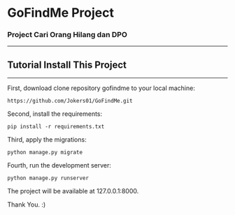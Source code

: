 # GoFindMe Project
### Project Cari Orang Hilang dan DPO 

***
## **Tutorial Install This Project** 

***

First, download clone repository gofindme to your local machine: 
```
https://github.com/Jokers01/GoFindMe.git
```

Second, install the requirements: 

```
pip install -r requirements.txt
```

Third, apply the migrations: 

```
python manage.py migrate
```

Fourth, run the development server: 

```
python manage.py runserver
```

The project will be available at 127.0.0.1:8000.


Thank You. :)
